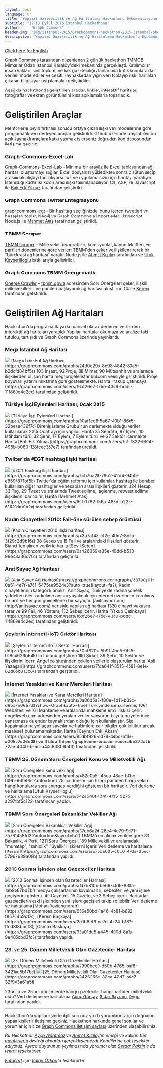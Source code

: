 ```yaml
---
layout: post
language: tr
title: "Yapısal Gazetecilik ve Ağ Haritalama Hackathonu Dökümantasyonu"
subtitle: "12-13 Eylül 2015 İstanbul Hackathonu"
author:     "Graph Commons"
header-img: "img/istanbul-2015/Graphcommons-hackathon-2015-Istanbul-photo.jpg"
description: "Yapısal Gazetecilik ve Ağ Haritalama Hackathon'u Dökümantasyonu, 12-13 Eylül, 2015"
---
```


[Click here for English](/hackathons/2015/08/21/istanbul-yapisal-gazetecilik-documentation-en/)

[Graph Commons](https://graphcommons.com) tarafından düzenlenen [2 günlük hackathon](https://graphcommons.github.io/hackathons/2015/08/21/istanbul-yapisal-gazetecilik/) TMMOB Mimarlar Odası İstanbul Karaköy'deki mekanında gerçekleşti. Katılımcılar insan hakları, sivil toplum, ve hak gazeteciliği alanlarında kritik konulara dair verileri modellediler ve çeşitli kaynaklardan yığın veri toplayıp ilişki haritaları çıkaran bilgisayar uygulamaları geliştirdiler.

Aşağıda hackathonda geliştirilen araçlar, linkler, interaktif haritalar, fotoğraflar ve ekran görüntülerini kısa açıklamalarla toparladık.

# Geliştirilen Araçlar
Mentörlerle beyin fırtınası sonucu ortaya çıkan ilişki veri modellerine göre programatik veri derleyen araçlar geliştirildi. Github üzerinde ulaşılabilen bu açık kaynaklı araçlara katkı yapmak isterseniz doğrudan kod deposundan iletişime geçiniz.

### Graph-Commons-Excel-Lab
[Graph-Commons-Excel-Lab](https://github.com/Batierk/Graph-Commons-Excel-Lab) – Minimal bir arayüz ile Excel tablosundan ağ haritası oluşturmayı sağlar. Excel dosyanızı yükledikten sonra 2 sütun seçip arasındaki ilişkiyi tanımlıyorsunuz ve uygulama sizin için haritayı yaratıyor. İstenildiği kadar iki kolon arası ilişki tanımlanabiliyor. C#, ASP, ve Javascript ile [Batı Erk Yılmaz](https://graphcommons.com/users/1c1cf322-9514-495b-b080-128fcec357e7) tarafından geliştirildi.

### Graph Commons Twitter Entegrasyonu
[graphcommons-egt](https://github.com/mehmetatas/graphcommons-egt) – Bir hashtag seçtiğinizde, bunu içeren tweetleri ve hesapları toplar, Neo4j ve Graph Commons'a import eder. Javascript Node.js ile [Mehmet Ataş](https://graphcommons.com/users/60f7f782-f56a-488d-b223-61621ddc1c2c) tarafından geliştirildi.

### TBMM Scraper
[TBMM scraper](https://github.com/meclistakip/tbmm-scraper) – Milletvekili biyografileri, komisyonlar, kanun teklifleri, ve partileri dönemlerine göre verileri TBMM'den çeker ve ilişkilendirerek bir "bürokrasi ağ haritası" yaratır. Node.js ile [Ahmet Kızılay](https://graphcommons.com/ahmetkizilay) tarafından ve [Ufuk Kayserilioglu](https://graphcommons.com/users/542a548f-104f-4f35-9275-a297fbf5c122) katkılarıyla geliştirildi.

### Graph Commons TBMM Önergematik
[Önerge Crawler](https://github.com/krk/onerge-crawler) – [tbmm.gov.tr](https://www.tbmm.gov.tr/) adresinden Soru Önergeleri çeker, ilişkili milletvekillerini ve partileri bağlayarak ağ haritası oluşturur. C# ile  [Kerem](https://graphcommons.com/users/e7bda695-c8c6-47da-85ec-57962639a08b) tarafından geliştirildi.


# Geliştirilen Ağ Haritaları

Hackathon'da programatik ya da manuel olarak derlenen verilerden interaktif ağ haritaları yaratıldı. Yapılan haritalar okumaya ve analize tabi tutuldu, tartışıldı ve Graph Commons üzerinde yayınlandı.

### Mega İstanbul Ağ Haritası
<img src="https://graphcommons.github.io/hackathons/img/istanbul-2015/Mega-Projeler-Tabanlioglu-Arolat-Mimarlik.png">
[Mega İstanbul Ağ Haritası](https://graphcommons.com/graphs/24d0e29b-8c98-4842-80a5-b2dcfd84bf5a) 103 İnşaat, 92 Proje, 88 Mimar, 90 Müteahhit ve aralarında ilişkilerden oluşan harita megaprojeleristanbul.com verisiyle geliştirildi. Proje boyutları yatırım miktarına göre gösterilmekte. Harita [Yakup Çetinkaya](https://graphcommons.com/users/f6bf26e7-f75e-43d9-bdd6-11f869e4c2ed) tarafından geliştirildi.

### Türkiye İşçi Eylemleri Haritası, Ocak 2015
<img src="https://graphcommons.github.io/hackathons/img/istanbul-2015/turkiye-isci-eylemleri-ag-haritasi-ocak-2015.png">
[Türkiye İşçi Eylemleri Haritası](https://graphcommons.com/graphs/00af1cd8-5a67-40b1-86e5-32beae436f7c) Direniş İzleme Grubu'nun derlemekte olduğu veriler kullanılarak 2015 Ocak ayı için yapıldı. Harita 35 Sendika, 97 İşyeri, 10 İstihdam türü, 32 Şehir, 17 Eylem, 7 Eylem türü, ve 27 Sektör içermekte. Harita [Batı Erk Yılmaz](https://graphcommons.com/users/1c1cf322-9514-495b-b080-128fcec357e7) tarafından üretildi.

###  Twitter'da #EGT hashtag ilişki haritası
<img src="https://graphcommons.github.io/hackathons/img/istanbul-2015/twitter-egitim-reformu-EGT-hashtag-iliski-haritasi.png">
[#EGT hashtag ilişki haritası](https://graphcommons.com/graphs/5cb7ba29-79b2-42d4-94b0-e8597871bf5b) Twitter'da eğitim reformu için kullanılan hashtag ile beraber kullanılan diğer hashtagler ve hesapları arası ilişkileri gösterir. 324 Hesap, 33 Tag, 29 Tweet ve aralarında Tweet edilme, taglenme, retweet edilme ilişkilerini barındırır. Harita [Mehmet Ataş](https://graphcommons.com/users/60f7f782-f56a-488d-b223-61621ddc1c2c) tarafından geliştirildi.

### Kadın Cinayetleri 2010: Fail-öne sürülen sebep örüntüsü
<img src="https://graphcommons.github.io/hackathons/img/istanbul-2015/Kadin-Cinayetleri-2010-fail-onersurulen-sebep-agi.png">
[Kadın Cinayetleri 2010 ilişki haritası](https://graphcommons.com/graphs/43a7a148-cf2e-40d7-8d9a-3f29c2d9b16a) 38 Sebep ve 18 Fail ve aralarındaki ilişkileri gösterir. Bianet'ten alınan verilerle harita [Sevil Seten](https://graphcommons.com/users/0a426059-a35e-40dd-b533-96e43a36d70c) tarafından geliştirildi.

### Anıt Sayaç Ağ Haritası
<img src="https://graphcommons.github.io/hackathons/img/istanbul-2015/AnitSayac-kadin-cinayetleri.png">
[Anıt Sayaç Ağ Haritası](https://graphcommons.com/graphs/337a0a01-0a51-4e7f-a761-5475ae9524e3?auto=true&layout=fa2), Kadın cinayetlerinin kategorik analizi. Anıt Sayaç, Türkiye’de kadına yönelik şiddetten ölen kadınların anısını yaşatmak için internet üzerinden kurulmuş bir anıt ve her gün güncellenen bir sayaçtır. [anitsayac.com](http://anitsayac.com/) verisiyle yapılan ağ haritası 1330 cinayet vakasını tarar ve 99 Fail, 46 Yöntem, 132 Sebep içerir. Harita [Yakup Çetinkaya](https://graphcommons.com/users/f6bf26e7-f75e-43d9-bdd6-11f869e4c2ed) tarafından geliştirildi.

### Şeylerin İnterneti (IoT) Sektör Haritası
<img src="https://graphcommons.github.io/hackathons/img/istanbul-2015/internet-of-things-categories-startups-cities-network-map.png">
[Şeylerin İnterneti (IoT) Sektör Haritası](https://graphcommons.com/graphs/50af620a-5b9f-4bc5-9b15-018c4626b645) IoT ürünü geliştiren 100 Şirket, 39 Şehir, 10 Sektör ve ilişkilerini içerir. Angel.co sitesinden çekilen verilerle oluşturulan harita [Asli Yazagan](https://graphcommons.com/users/7fda641f-3515-4581-8e1e-82d85c013c87) tarafından geliştirildi.

### İnternet Yasakları ve Karar Mercileri Haritası
<img src="https://graphcommons.github.io/hackathons/img/istanbul-2015/turkiye-internet-yasaklari-sansur-karar-merci-haritasi.png">
[İnternet Yasakları ve Karar Mercileri Haritası](https://graphcommons.com/graphs/0a86d5a8-f80e-4d11-b39c-d6ba7b6657d3?show=Graph&auto=true) Türkiye'de sansürlenmiş 1061 Websitesi ve 161 Mahkeme ve aralarında mahkeme emri ilişkisi içerir. engelliweb.com adresinden yeralan veriler sansürün boyutunu yeterince yansıtmasa da ender kaynaklardan olduğu için kullanılmıştır. Site kapatmalarına yol açan savcılar ve hakimlere dair bilgiler çok kritiktir ancak maalesef bulunamamaktadır. Harita [Ceyhun Enki Aksan](https://graphcommons.com/users/85dbf926-cd78-4dbc-bf4e-a005b7c26d38) ve [Raldu](https://graphcommons.com/users/bb372a3b-72ae-4040-be5c-a44c83809043) tarafından geliştirildi.

### TBMM 25. Dönem Soru Önergeleri Konu ve Milletvekili Ağı
<img src="https://graphcommons.github.io/hackathons/img/istanbul-2015/TBMM-25-Donem-Soru-onergeleri-Konu-Milletvekili-agi.png">
[Soru Önergeleri konu vekil ağı](https://graphcommons.com/graphs/482c0a5f-45ca-48ae-b0bc-f49be66fe95d?auto=true) 25inci dönem için hangi partiden hangi vekilin hangi konularda soru önergesi verdiğini gösteren bir haritadır. Veri derleme ve haritalama [Ufuk Kayserilioglu](https://graphcommons.com/users/542a548f-104f-4f35-9275-a297fbf5c122) tarafından yapıldı.

### TBMM Soru Önergeleri Bakanlıklar Vekiller Ağı
<img src="https://graphcommons.github.io/hackathons/img/istanbul-2015/TBMM-Soru-onergeleri-Bakanliklar-Milletvekili-agi.png">
[Soru Önergeleri Bakanlıklar Vekiller Ağı](https://graphcommons.com/graphs/37eb6a2d-26e4-4c79-9d71-75761458fd2f?auto=true&layout=fa2) TBMM'den alınan verilere göre 33 Bakanlık, 4 Parti, 1211 Soru Önergesi, 189 Milletvekili ve aralarındaki "muhatap", "sahiplik", "üyelik" ilişkilerini içerir. Veri derleme ve haritalama [Kerem](https://graphcommons.com/users/e7bda695-c8c6-47da-85ec-57962639a08b) tarafından yapıldı.

### 2013 Sonrası İşinden olan Gazeteciler Haritası
<img src="https://graphcommons.github.io/hackathons/img/istanbul-2015/2013-Sonrasi-Medya-calisanlarinin-kovulmalari-yeni-isleri.png">
[2013 Sonrası İşinden olan Gazeteciler Haritası](https://graphcommons.com/graphs/fd7b810b-be69-4fd9-838a-1ab9b67bd7bf) medya çalışanlarının kovulmaları, sebepleri ve yeni işlere geçişlerini gösterir. 40 Gazeteci, 15 Gazete, ve 2 Sebep içerir. Haritadan gazetecilerin eski işlerinden yeni işlere geçişleri takip edilebilir. Veri derleme ve haritalama [Mohan Ravichandran](https://graphcommons.com/users/656e50bd-1a46-4b81-b892-f85704b9c17c), [Kerem Başkaya](https://graphcommons.com/users/2a0b6ef6-cc7d-4e24-b182-ffcd818b5cf3), [Osman Başkaya](https://graphcommons.com/users/93a01de5-a445-400d-8a1a-9e485cbd3fc8) tarafından yapıldı.


### 23. ve 25. Dönem Milletvekili Olan Gazeteciler Haritası
<img src="https://graphcommons.github.io/hackathons/img/istanbul-2015/23.donem-Milletvekili-Olan-Gazeteciler-Haritasi.png">
[23. Dönem Milletvekili Olan Gazeteciler Haritası](https://graphcommons.com/graphs/7990bec9-d50b-4765-baf8-3421ae5b17bd)
<img src="https://graphcommons.github.io/hackathons/img/istanbul-2015/25.donem-Milletvekili-Olan-Gazeteciler-Haritasi.png">
[25. Dönem Milletvekili Olan Gazeteciler Haritası](https://graphcommons.com/graphs/3426266e-32cc-42d7-a0c7-32f943a61a5f)

23üncü ve 25inci dönemlerde hangi gazeteciler hangi partiden milletvekili oldu? Veri derleme ve haritalama [Atınç Gürçay](https://graphcommons.com/users/fc10d290-0cc4-4cf2-96ec-b524e885682f), [Sidar Bayram](https://graphcommons.com/users/591b6a83-b592-40c0-b94b-f1caaf197d40), [Dygu](https://graphcommons.com/users/61f56937-3f8d-4756-bf6a-838d5f80c51d) tarafından yapıldı.

---

Hackathon'da yapılan işlerle ilgili sorunuz ya da yorumlarınız için doğrudan yapan kişilerle iletişime geçiniz. Hackathon hakkında genel sorular ve yorumlar için bize [Graph Commons iletişim sayfası](https://graphcommons.com/contact) üzerinden ulaşabilirsiniz.

_Bu Hackathon [Ayça Aldatmaz](https://twitter.com/manythingoes) ve [Ahmet Kızılay](https://twitter.com/ahmetkizilay)'ın emeği ve katılan tüm [mentörlerin](https://graphcommons.github.io/hackathons/2015/08/21/istanbul-yapisal-gazetecilik/#konular-mentorler-kaynaklar) desteği olmadan gerçekleşemezdi. Kendilerine çok teşekkür ediyoruz. Ayrıca duyurunun yayılmasında yardımcı olan [Serdar Paktin](https://twitter.com/paktin)'a da tekrar teşekkürler._

_[Fotoğraf](https://twitter.com/gulayozkan/status/643096200271556608) için [Gülay Özkan](https://twitter.com/gulayozkan)'a teşekkürler._
